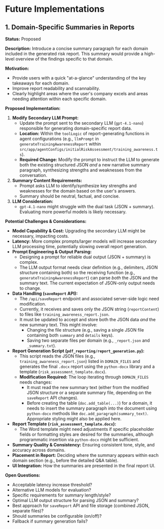 # Future Implementations

## 1. Domain-Specific Summaries in Reports

**Status:** Proposed

**Description:**
Introduce a concise summary paragraph for each domain included in the generated risk report. This summary would provide a high-level overview of the findings specific to that domain.

**Motivation:**
*   Provide users with a quick "at-a-glance" understanding of the key takeaways for each domain.
*   Improve report readability and scannability.
*   Clearly highlight areas where the user's company excels and areas needing attention within each specific domain.

**Proposed Implementation:**

1.  **Modify Secondary LLM Prompt:**
    *   Update the prompt sent to the secondary LLM (`gpt-4.1-nano`) responsible for generating domain-specific report data.
    *   **Location:** Within the `toolLogic` of report-generating functions in agent configurations (e.g., `llmPrompt` in `generateTrainingAwarenessReport` within `src/app/agentConfigs/initialRiskAssessment/training_awareness.ts`).
    *   **Required Change:** Modify the prompt to instruct the LLM to generate both the existing structured JSON *and* a new narrative summary paragraph, synthesizing strengths and weaknesses from the conversation.
2.  **Summary Content Requirements:**
    *   Prompt asks LLM to identify/synthesize key strengths and weaknesses for the domain based on the user's answers.
    *   Summary should be neutral, factual, and concise.
3.  **LLM Consideration:**
    *   `gpt-4.1-nano` might struggle with the dual task (JSON + summary). Evaluating more powerful models is likely necessary.

**Potential Challenges & Considerations:**

*   **Model Capability & Cost:** Upgrading the secondary LLM might be necessary, impacting costs.
*   **Latency:** More complex prompts/larger models will increase secondary LLM processing time, potentially slowing overall report generation.
*   **Prompt Engineering & Output Parsing:**
    *   Designing a prompt for reliable dual output (JSON + summary) is complex.
    *   The LLM output format needs clear definition (e.g., delimiters, JSON structure containing both) so the receiving function (e.g., `generateTrainingAwarenessReport`) can parse *both* the JSON and the summary text. The current expectation of JSON-only output needs to change.
*   **Data Handling (`saveReport` API):**
    *   The `/api/saveReport` endpoint and associated server-side logic need modification.
    *   Currently, it receives and saves only the JSON string (`reportContent`) to files like `training_awareness_report.json`.
    *   It must be updated to accept and store both the JSON data *and* the new summary text. This might involve:
        *   Changing the file structure (e.g., saving a single JSON file containing both `summary` and `details` keys).
        *   Saving two separate files per domain (e.g., `_report.json` and `_summary.txt`).
*   **Report Generation Script (`pdf_reporting/report_generation.py`):**
    *   This script reads the JSON files (e.g., `training_awareness_report.json`) listed in `DOMAIN_FILES` and generates the final `.docx` report using the `python-docx` library and a template (`risk_assessment_template.docx`).
    *   **Modification Required:** The loop iterating through `DOMAIN_FILES` needs changes:
        *   It must read the new summary text (either from the modified JSON structure or a separate summary file, depending on the `saveReport` API changes).
        *   Before creating the table (`doc.add_table(...)`) for a domain, it needs to insert the summary paragraph into the document using `python-docx` methods like `doc.add_paragraph(summary_text)`. Appropriate styling might also be applied here.
*   **Report Template (`risk_assessment_template.docx`):**
    *   The Word template might need adjustments if specific placeholder fields or formatting styles are desired for the summaries, although programmatic insertion via `python-docx` might be sufficient.
*   **Summary Quality & Consistency:** Ensuring consistent tone, style, and accuracy across domains.
*   **Placement in Report:** Deciding where the summary appears within each domain section (e.g., before the detailed Q&A table).
*   **UI Integration:** How the summaries are presented in the final report UI.

**Open Questions:**

*   Acceptable latency increase threshold?
*   Alternative LLM models for evaluation?
*   Specific requirements for summary length/style?
*   Optimal LLM output structure for parsing JSON and summary?
*   Best approach for `saveReport` API and file storage (combined JSON, separate files)?
*   Should summaries be configurable (on/off)?
*   Fallback if summary generation fails?
